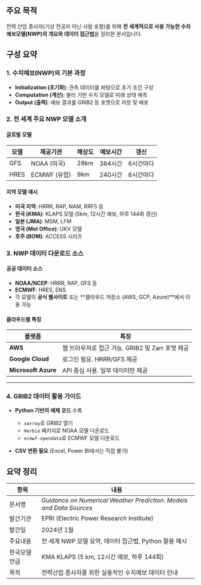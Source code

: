 
##  주요 목적

전력 산업 종사자(기상 전공자 아닌 사람 포함)를 위해 **전 세계적으로 사용 가능한 수치예보모델(NWP)의 개요와 데이터 접근법**을 정리한 문서입니다.


## 구성 요약

### 1. **수치예보(NWP)의 기본 과정**

* **Initialization (초기화)**: 관측 데이터를 바탕으로 초기 조건 구성
* **Computation (계산)**: 물리 기반 수치 모델로 미래 상태 예측
* **Output (출력)**: 예보 결과를 GRIB2 등 포맷으로 저장 및 배포


### 2. **전 세계 주요 NWP 모델 소개**

#### 글로벌 모델 

| 모델   | 제공기관       | 해상도  | 예보시간  | 갱신    |
| ---- | ---------- | ---- | ----- | ----- |
| GFS  | NOAA (미국)  | 28km | 384시간 | 6시간마다 |
| HRES | ECMWF (유럽) | 9km  | 240시간 | 6시간마다 |

#### 지역 모델 예시 

* **미국 지역**: HRRR, RAP, NAM, RRFS 등
* **한국 (KMA)**: KLAPS 모델 (5km, 12시간 예보, 하루 144회 갱신)
* **일본 (JMA)**: MSM, LFM
* **영국 (Met Office)**: UKV 모델
* **호주 (BOM)**: ACCESS 시리즈



### 3. **NWP 데이터 다운로드 소스**

####  공공 데이터 소스

* **NOAA/NCEP**: HRRR, RAP, GFS 등
* **ECMWF**: HRES, ENS
* 각 모델의 **공식 웹사이트** 또는 \*\*클라우드 저장소 (AWS, GCP, Azure)\*\*에서 이용 가능

####  클라우드별 특징

| 플랫폼                 | 특징                                |
| ------------------- | --------------------------------- |
| **AWS**             | 웹 브라우저로 접근 가능. GRIB2 및 Zarr 포맷 제공 |
| **Google Cloud**    | 로그인 필요. HRRR/GFS 제공               |
| **Microsoft Azure** | API 중심 사용. 일부 데이터만 제공             |

---

### 4. **GRIB2 데이터 활용 가이드**

* **Python 기반의 예제 코드** 수록

  * `xarray`로 GRIB2 열기
  * `Herbie` 패키지로 NOAA 모델 다운로드
  * `ecmwf-opendata`로 ECMWF 모델 다운로드
* **CSV 변환 필요** (Excel, Power BI에서는 직접 불가)



## 요약 정리

| 항목      | 내용                                                                  |
| ------- | ------------------------------------------------------------------- |
| 문서명     | *Guidance on Numerical Weather Prediction: Models and Data Sources* |
| 발간기관    | EPRI (Electric Power Research Institute)                            |
| 발간일     | 2024년 1월                                                            |
| 주요내용    | 전 세계 NWP 모델 요약, 데이터 접근법, Python 활용 예시                               |
| 한국모델 언급 | KMA KLAPS (5 km, 12시간 예보, 하루 144회)                                  |
| 목적      | 전력산업 종사자를 위한 실용적인 수치예보 데이터 안내                                       |

